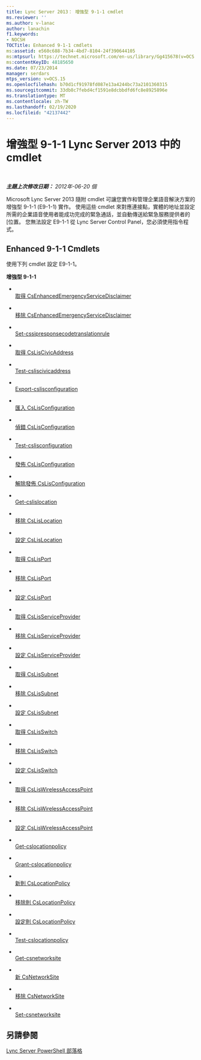 ```yaml
---
title: Lync Server 2013： 增強型 9-1-1 cmdlet
ms.reviewer: ''
ms.author: v-lanac
author: lanachin
f1.keywords:
- NOCSH
TOCTitle: Enhanced 9-1-1 cmdlets
ms:assetid: e560c688-7b34-4bd7-8104-24f390644105
ms:mtpsurl: https://technet.microsoft.com/en-us/library/Gg415678(v=OCS.15)
ms:contentKeyID: 48185650
ms.date: 07/23/2014
manager: serdars
mtps_version: v=OCS.15
ms.openlocfilehash: b70d1cf91978fd087e13a4244bc73a2101360315
ms.sourcegitcommit: 33db8c7febd4cf1591e8dcbbdfd6fc8e8925896e
ms.translationtype: MT
ms.contentlocale: zh-TW
ms.lasthandoff: 02/19/2020
ms.locfileid: "42137442"
---
```

<div data-xmlns="http://www.w3.org/1999/xhtml">

<div class="topic" data-xmlns="http://www.w3.org/1999/xhtml" data-msxsl="urn:schemas-microsoft-com:xslt" data-cs="http://msdn.microsoft.com/">

<div data-asp="https://msdn2.microsoft.com/asp">

# <a name="enhanced-9-1-1-cmdlets-in-lync-server-2013"></a>增強型 9-1-1 Lync Server 2013 中的 cmdlet

</div>

<div id="mainSection">

<div id="mainBody">

<span> </span>

_**主題上次修改日期：** 2012年-06-20 個_

Microsoft Lync Server 2013 隨附 cmdlet 可讓您實作和管理企業語音解決方案的增強型 9-1-1 (E9-1-1) 實作。 使用這些 cmdlet 來對應連接點，實體的地址並設定所需的企業語音使用者能成功完成的緊急通話，並自動傳送給緊急服務提供者的 [位置。 您無法設定 E9-1-1 從 Lync Server Control Panel，您必須使用指令程式。

<div>

## <a name="enhanced-9-1-1-cmdlets"></a>Enhanced 9-1-1 Cmdlets

使用下列 cmdlet 設定 E9-1-1。

**增強型 9-1-1**

  - <span></span>  
    [取得 CsEnhancedEmergencyServiceDisclaimer](https://technet.microsoft.com/library/Gg412877(v=OCS.15))

  - <span></span>  
    [移除 CsEnhancedEmergencyServiceDisclaimer](https://technet.microsoft.com/library/Gg425810(v=OCS.15))

  - <span></span>  
    [Set-cssipresponsecodetranslationrule](https://technet.microsoft.com/library/Gg398620(v=OCS.15))

<!-- end list -->

  - <span></span>  
    [取得 CsLisCivicAddress](https://technet.microsoft.com/library/Gg398459(v=OCS.15))

  - <span></span>  
    [Test-csliscivicaddress](https://technet.microsoft.com/library/Gg425914(v=OCS.15))

<!-- end list -->

  - <span></span>  
    [Export-cslisconfiguration](https://technet.microsoft.com/library/Gg398539(v=OCS.15))

  - <span></span>  
    [匯入 CsLisConfiguration](https://technet.microsoft.com/library/Gg398380(v=OCS.15))

  - <span></span>  
    [偵錯 CsLisConfiguration](https://technet.microsoft.com/library/Gg398710(v=OCS.15))

  - <span></span>  
    [Test-cslisconfiguration](https://technet.microsoft.com/library/Gg398497(v=OCS.15))

  - <span></span>  
    [發佈 CsLisConfiguration](https://technet.microsoft.com/library/Gg398364(v=OCS.15))

  - <span></span>  
    [解除發佈 CsLisConfiguration](unhttps://technet.microsoft.com/library/Gg398364(v=OCS.15))

<!-- end list -->

  - <span></span>  
    [Get-cslislocation](https://technet.microsoft.com/library/Gg412834(v=OCS.15))

  - <span></span>  
    [移除 CsLisLocation](https://technet.microsoft.com/library/Gg425722(v=OCS.15))

  - <span></span>  
    [設定 CsLisLocation](https://technet.microsoft.com/library/Gg398757(v=OCS.15))

<!-- end list -->

  - <span></span>  
    [取得 CsLisPort](https://technet.microsoft.com/library/Gg398820(v=OCS.15))

  - <span></span>  
    [移除 CsLisPort](https://technet.microsoft.com/library/Gg412899(v=OCS.15))

  - <span></span>  
    [設定 CsLisPort](https://technet.microsoft.com/library/Gg398700(v=OCS.15))

<!-- end list -->

  - <span></span>  
    [取得 CsLisServiceProvider](https://technet.microsoft.com/library/Gg398116(v=OCS.15))

  - <span></span>  
    [移除 CsLisServiceProvider](https://technet.microsoft.com/library/Gg398904(v=OCS.15))

  - <span></span>  
    [設定 CsLisServiceProvider](https://technet.microsoft.com/library/Gg425911(v=OCS.15))

<!-- end list -->

  - <span></span>  
    [取得 CsLisSubnet](https://technet.microsoft.com/library/Gg398473(v=OCS.15))

  - <span></span>  
    [移除 CsLisSubnet](https://technet.microsoft.com/library/Gg413053(v=OCS.15))

  - <span></span>  
    [設定 CsLisSubnet](https://technet.microsoft.com/library/Gg399016(v=OCS.15))

<!-- end list -->

  - <span></span>  
    [取得 CsLisSwitch](https://technet.microsoft.com/library/Gg425769(v=OCS.15))

  - <span></span>  
    [移除 CsLisSwitch](https://technet.microsoft.com/library/Gg398352(v=OCS.15))

  - <span></span>  
    [設定 CsLisSwitch](https://technet.microsoft.com/library/Gg412823(v=OCS.15))

<!-- end list -->

  - <span></span>  
    [取得 CsLisWirelessAccessPoint](https://technet.microsoft.com/library/Gg398117(v=OCS.15))

  - <span></span>  
    [移除 CsLisWirelessAccessPoint](https://technet.microsoft.com/library/Gg398461(v=OCS.15))

  - <span></span>  
    [設定 CsLisWirelessAccessPoint](https://technet.microsoft.com/library/Gg412723(v=OCS.15))

<!-- end list -->

  - <span></span>  
    [Get-cslocationpolicy](https://technet.microsoft.com/library/Gg398911(v=OCS.15))

  - <span></span>  
    [Grant-cslocationpolicy](https://technet.microsoft.com/library/Gg413049(v=OCS.15))

  - <span></span>  
    [新則 CsLocationPolicy](https://technet.microsoft.com/library/Gg398231(v=OCS.15))

  - <span></span>  
    [移除則 CsLocationPolicy](https://technet.microsoft.com/library/Gg398727(v=OCS.15))

  - <span></span>  
    [設定則 CsLocationPolicy](https://technet.microsoft.com/library/Gg412987(v=OCS.15))

  - <span></span>  
    [Test-cslocationpolicy](https://technet.microsoft.com/library/Gg425962(v=OCS.15))

<!-- end list -->

  - <span></span>  
    [Get-csnetworksite](https://technet.microsoft.com/library/Gg398766(v=OCS.15))

  - <span></span>  
    [新 CsNetworkSite](https://technet.microsoft.com/library/Gg398365(v=OCS.15))

  - <span></span>  
    [移除 CsNetworkSite](https://technet.microsoft.com/library/Gg398135(v=OCS.15))

  - <span></span>  
    [Set-csnetworksite](https://technet.microsoft.com/library/Gg398295(v=OCS.15))

</div>

<div>

## <a name="see-also"></a>另請參閱


[Lync Server PowerShell 部落格](https://go.microsoft.com/fwlink/p/?linkid=203150)  
  

</div>

</div>

<span> </span>

</div>

</div>

</div>


